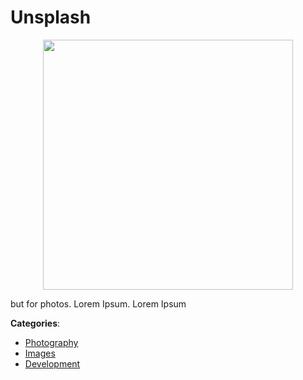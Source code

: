 # Unsplash
<p align="center">
    <img width="400" src="https://raw.githubusercontent.com/apis-list/apis-list/apis/unsplash/logo_256x256.png" />
</p>

but for photos.  Lorem Ipsum. Lorem Ipsum



**Categories**:
- [Photography](https://github.com/apis-list/apis-list#photography)
- [Images](https://github.com/apis-list/apis-list#images)
- [Development](https://github.com/apis-list/apis-list#development)






